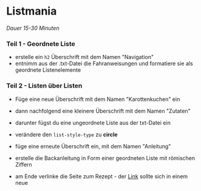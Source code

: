 # Listmania

*Dauer 15-30 Minuten*

### Teil 1 - Geordnete Liste

- erstelle ein `h2` Überschrift mit dem Namen "Navigation"
- entnimm aus der .txt-Datei die Fahranweisungen und formatiere sie als geordnete Listenelemente

### Teil 2 - Listen über Listen

- Füge eine neue Überschrift mit dem Namen "Karottenkuchen" ein
- dann nachfolgend eine kleinere Überschrift mit dem Namen "Zutaten"
- darunter fügst du eine ungeordnete Liste aus der txt-Datei ein
- verändere den `list-style-type` zu **circle** 

- füge eine erneute Überschrift ein, mit dem Namen "Anleitung"
- erstelle die Backanleitung in Form einer geordneten Liste mit römischen Ziffern
- am Ende verlinke die Seite zum Rezept - der [Link](https://www.chefkoch.de/rezepte/2654951416926884/Karottenkuchen-Rueblikuchen-oder-Moehrenkuchen.html) sollte sich in einem neue